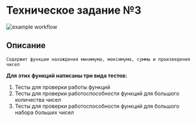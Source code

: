 # Техническое задание №3

![example workflow](https://github.com/Egor2202/technical_task_3/actions/workflows/github-actions.yml/badge.svg)

## Описание
```Содержит функции нахождения минимума, максимума, суммы и произведения чисел```

__Для этих функций написаны три вида тестов:__

1. Тесты для проверки работы функций
2. Тесты для проверки работоспособности функций для большого количества чисел
3. Тесты для проверки работоспособности функций для большого набора больших чисел